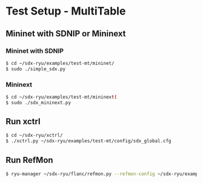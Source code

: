 # Test Setup - MultiTable

## Mininet with SDNIP or Mininext

### Mininet with SDNIP
```bash
$ cd ~/sdx-ryu/examples/test-mt/mininet/
$ sudo ./simple_sdx.py
```

### Mininext
```bash
$ cd ~/sdx-ryu/examples/test-mt/mininext(
$ sudo ./sdx_mininext.py
```

## Run xctrl

```bash
$ cd ~/sdx-ryu/xctrl/
$ ./xctrl.py ~/sdx-ryu/examples/test-mt/config/sdx_global.cfg
```

## Run RefMon

```bash
$ ryu-manager ~/sdx-ryu/flanc/refmon.py --refmon-config ~/sdx-ryu/examples/test-mt/config/sdx_global.cfg
```
